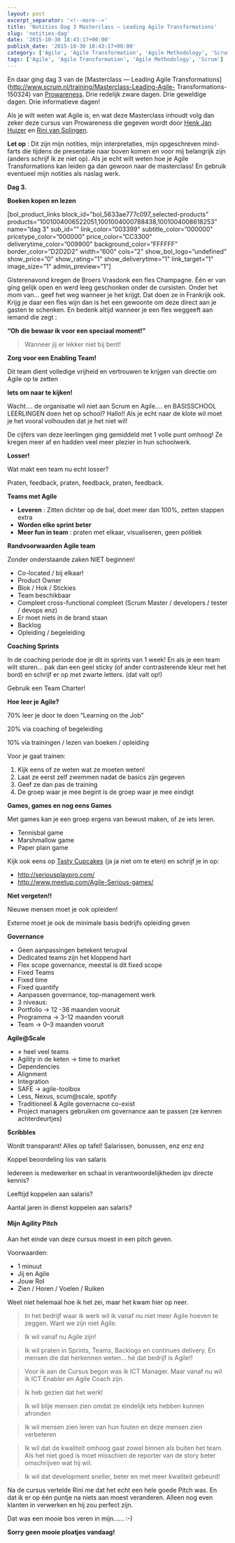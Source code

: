 ```yaml
---
layout: post
excerpt_separator: '<!--more-->'
title: 'Notities Dag 3 Masterclass — Leading Agile Transformations'
slug: 'notities-dag'
date: '2015-10-30 18:43:17+00:00'
publish_date: '2015-10-30 18:43:17+00:00'
category: ['Agile', 'Agile Transformation', 'Agile Methodology', 'Scrum']
tags: ['Agile', 'Agile Transformation', 'Agile Methodology', 'Scrum']
---
```

En daar ging dag 3 van de [Masterclass — Leading Agile
Transformations](http://www.scrum.nl/training/Masterclass-Leading-Agile-
Transformations-150324) van [Prowareness](http://www.prowareness.nl/). Drie
redelijk zware dagen. Drie geweldige dagen. Drie informatieve dagen!
<!--more-->
Als je wilt weten wat Agile is, en wat deze Masterclass inhoudt volg dan zeker
deze cursus van Prowareness die gegeven wordt door [Henk Jan
Huizer](https://www.linkedin.com/in/henkjanhuizer) en [Rini van
Solingen](https://www.linkedin.com/in/solingen).

 **Let op** : Dit zijn mijn notities, mijn interpretaties, mijn opgeschreven
mind-farts die tijdens de presentatie naar boven komen en voor mij belangrijk
zijn (anders schrijf ik ze niet op). Als je echt wilt weten hoe je Agile
Transformations kan leiden ga dan gewoon naar de masterclass! En gebruik
eventueel mijn notities als naslag werk.

 **Dag 3.**

 **Boeken kopen en lezen**

[bol_product_links block_id=”bol_5633ae777c097_selected-products”
products=”1001004006522051,1001004000788438,1001004008618253" name=”dag 3"
sub_id=”” link_color=”003399" subtitle_color=”000000" pricetype_color=”000000"
price_color=”CC3300" deliverytime_color=”009900" background_color=”FFFFFF”
border_color=”D2D2D2" width=”600" cols=”2" show_bol_logo=”undefined”
show_price=”0" show_rating=”1" show_deliverytime=”1" link_target=”1"
image_size=”1" admin_preview=”1"]

Gisterenavond kregen de Broers Vrasdonk een fles Champagne. Één er van ging
gelijk open en werd leeg geschonken onder de cursisten. Onder het mom van…
geef het weg wanneer je het krijgt. Dat doen ze in Frankrijk ook. Krijg je
daar een fles wijn dan is het een gewoonte om deze direct aan je gasten te
schenken. En bedenk altijd wanneer je een fles weggeeft aan iemand die zegt :

 **“Oh die bewaar ik voor een speciaal moment!”**

> Wanneer jij er lekker niet bij bent!

 **Zorg voor een Enabling Team!**

Dit team dient volledige vrijheid en vertrouwen te krijgen van directie om
Agile op te zetten

 **Iets om naar te kijken!**

Wacht…. de organisatie wil niet aan Scrum en Agile…. en BASISSCHOOL LEERLINGEN
doen het op school? Hallo!! Als je echt naar de klote wil moet je het vooral
volhouden dat je het niet wil!

De cijfers van deze leerlingen ging gemiddeld met 1 volle punt omhoog! Ze
kregen meer af en hadden veel meer plezier in hun schoolwerk.

 **Losser!**

Wat makt een team nu echt losser?

Praten, feedback, praten, feedback, praten, feedback.

 **Teams met Agile**

  *  **Leveren** : Zitten dichter op de bal, doet meer dan 100%, zetten stappen extra
  *  **Worden elke sprint beter**
  *  **Meer fun in team** : praten met elkaar, visualiseren, geen politiek

 **Randvoorwaarden Agile team**

Zonder onderstaande zaken NIET beginnen!

  * Co-located / bij elkaar!
  * Product Owner
  * Blok / Hok / Stickies
  * Team beschikbaar
  * Compleet cross-functional compleet (Scrum Master / developers / tester / devops enz)
  * Er moet niets in de brand staan
  * Backlog
  * Opleiding / begeleiding

 **Coaching Sprints**

In de coaching periode doe je dit in sprints van 1 week! En als je een team
wilt sturen… pak dan een geel sticky (of ander contrasterende kleur met het
bord) en schrijf er op met zwarte letters. (dat valt op!)

Gebruik een Team Charter!

 **Hoe leer je Agile?**

70% leer je door te doen “Learning on the Job”

20% via coaching of begeleiding

10% via trainingen / lezen van boeken / opleiding

Voor je gaat trainen:

  1. Kijk eens of ze weten wat ze moeten weten!
  2. Laat ze eerst zelf zwemmen nadat de basics zijn gegeven
  3. Geef ze dan pas de training
  4. De groep waar je mee begint is de groep waar je mee eindigt

 **Games, games en nog eens Games**

Met games kan je een groep ergens van bewust maken, of ze iets leren.

  * Tennisbal game
  * Marshmallow game
  * Paper plain game

Kijk ook eens op [Tasty Cupcakes](http://tastycupcakes.org/category/agile/)
(ja ja niet om te eten) en schrijf je in op:

  * <http://seriousplaypro.com/>
  * <http://www.meetup.com/Agile-Serious-games/>

 **Niet vergeten!!**

Nieuwe mensen moet je ook opleiden!

Externe moet je ook de minimale basis bedrijfs opleiding geven

 **Governance**

  * Geen aanpassingen betekent terugval
  * Dedicated teams zijn het kloppend hart
  * Flex scope governance, meestal is dit fixed scope
  * Fixed Teams
  * Fixed time
  * Fixed quantify
  * Aanpassen governance, top-management werk
  * 3 niveaus:
  * Portfolio -> 12 -36 maanden vooruit
  * Programma -> 3–12 maanden vooruit
  * Team -> 0–3 maanden vooruit

 **Agile@Scale**

  * ≠ heel veel teams
  * Agility in de keten -> time to market
  * Dependencies
  * Alignment
  * Integration
  * SAFE -> agile-toolbox
  * Less, Nexus, scum@scale, spotify
  * Traditioneel & Agile governacne co-exist
  * Project managers gebruiken om governance aan te passen (ze kennen achterdeurtjes)

 **Scribbles**

Wordt transparant! Alles op tafel! Salarissen, bonussen, enz enz enz

Koppel beoordeling los van salaris

Iedereen is medewerker en schaal in verantwoordelijkheden ipv directe kennis?

Leeftijd koppelen aan salaris?

Aantal jaren in dienst koppelen aan salaris?

####  **Mijn Agility Pitch**

Aan het einde van deze cursus moest in een pitch geven.

Voorwaarden:

  * 1 minuut
  * Jij en Agile
  * Jouw Rol
  * Zien / Horen / Voelen / Ruiken

Weet niet helemaal hoe ik het zei, maar het kwam hier op neer.

> In het bedrijf waar ik werk wil ik vanaf nu niet meer Agile hoeven te
zeggen. Want we zijn niet Agile.

> Ik wil vanaf nu Agile zijn!

> Ik wil praten in Sprints, Teams, Backlogs en continues delivery. En mensen
die dat herkennen weten… hé dat bedrijf is Agile!!

> Voor ik aan de Cursus begon was ik ICT Manager. Maar vanaf nu wil ik ICT
Enabler en Agile Coach zijn.

> Ik heb gezien dat het werk!

> Ik wil blije mensen zien omdat ze eindelijk iets hebben kunnen afronden

> Ik wil mensen zien leren van hun fouten en deze mensen zien verbeteren

> Ik wil dat de kwaliteit omhoog gaat zowel binnen als buiten het team. Als
het niet goed is moet misschien de reporter van de story beter omschrijven wat
hij wil.

> Ik wil dat development sneller, beter en met meer kwaliteit gebeurd!

Na de cursus vertelde Rini me dat het echt een hele goede Pitch was. En dat ik
er op één puntje na niets aan moest veranderen. Alleen nog even klanten in
verwerken en hij zou perfect zijn.

Dat was een mooie bos veren in mijn…… :-)

 **Sorry geen mooie ploatjes vandaag!**

